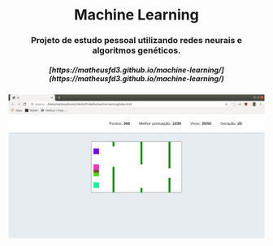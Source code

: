 <h1 align="center">
  Machine Learning
</h1>

<h3 align="center">
  Projeto de estudo pessoal utilizando redes neurais e algoritmos genéticos.
</h3>

<h5 align="center">
  [https://matheusfd3.github.io/machine-learning/](https://matheusfd3.github.io/machine-learning/)
</h5>

<img alt="machine learning" title="machine learning" src=".github/pic.png" />
